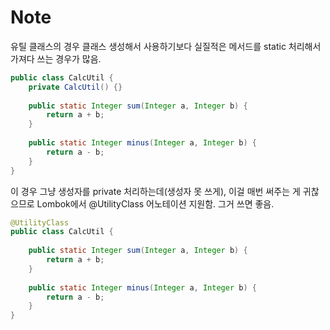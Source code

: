 # Note

유틸 클래스의 경우 클래스 생성해서 사용하기보다 실질적은 메서드를 static 처리해서 가져다 쓰는 경우가 많음.

```java
public class CalcUtil {
    private CalcUtil() {}
	
	public static Integer sum(Integer a, Integer b) {
        return a + b;
	}
    
    public static Integer minus(Integer a, Integer b) {
        return a - b;
    }
}
```

이 경우 그냥 생성자를 private 처리하는데(생성자 못 쓰게), 이걸 매번 써주는 게 귀찮으므로 Lombok에서 @UtilityClass 어노테이션 지원함. 그거 쓰면 좋음. 

```java
@UtilityClass
public class CalcUtil {
    
	public static Integer sum(Integer a, Integer b) {
        return a + b;
	}
    
    public static Integer minus(Integer a, Integer b) {
        return a - b;
    }
}
```